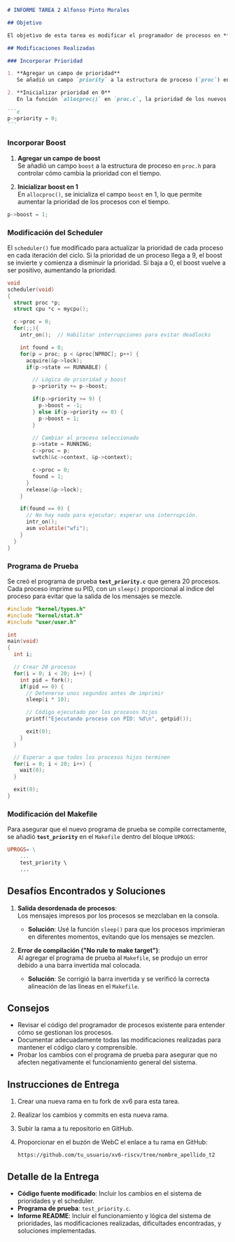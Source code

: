 ````markdown
# INFORME TAREA 2 Alfonso Pinto Morales

## Objetivo

El objetivo de esta tarea es modificar el programador de procesos en **xv6** para implementar un sistema de prioridades que regule el orden de ejecución de los procesos, utilizando un campo de prioridad y un campo de boost para ajustar dinámicamente la prioridad de cada proceso.

## Modificaciones Realizadas

### Incorporar Prioridad

1. **Agregar un campo de prioridad**  
   Se añadió un campo `priority` a la estructura de proceso (`proc`) en `proc.h` para manejar la prioridad de cada proceso.

2. **Inicializar prioridad en 0**  
   En la función `allocproc()` en `proc.c`, la prioridad de los nuevos procesos se inicializa en 0, indicando que el número más bajo representa una mayor prioridad.

```c
p->priority = 0;
```
````

### Incorporar Boost

1. **Agregar un campo de boost**  
   Se añadió un campo `boost` a la estructura de proceso en `proc.h` para controlar cómo cambia la prioridad con el tiempo.

2. **Inicializar boost en 1**  
   En `allocproc()`, se inicializa el campo `boost` en 1, lo que permite aumentar la prioridad de los procesos con el tiempo.

```c
p->boost = 1;
```

### Modificación del Scheduler

El `scheduler()` fue modificado para actualizar la prioridad de cada proceso en cada iteración del ciclo. Si la prioridad de un proceso llega a 9, el boost se invierte y comienza a disminuir la prioridad. Si baja a 0, el boost vuelve a ser positivo, aumentando la prioridad.

```c
void
scheduler(void)
{
  struct proc *p;
  struct cpu *c = mycpu();

  c->proc = 0;
  for(;;){
    intr_on();  // Habilitar interrupciones para evitar deadlocks

    int found = 0;
    for(p = proc; p < &proc[NPROC]; p++) {
      acquire(&p->lock);
      if(p->state == RUNNABLE) {

        // Lógica de prioridad y boost
        p->priority += p->boost;

        if(p->priority >= 9) {
          p->boost = -1;
        } else if(p->priority <= 0) {
          p->boost = 1;
        }

        // Cambiar al proceso seleccionado
        p->state = RUNNING;
        c->proc = p;
        swtch(&c->context, &p->context);

        c->proc = 0;
        found = 1;
      }
      release(&p->lock);
    }

    if(found == 0) {
      // No hay nada para ejecutar; esperar una interrupción.
      intr_on();
      asm volatile("wfi");
    }
  }
}
```

### Programa de Prueba

Se creó el programa de prueba **`test_priority.c`** que genera 20 procesos. Cada proceso imprime su PID, con un `sleep()` proporcional al índice del proceso para evitar que la salida de los mensajes se mezcle.

```c
#include "kernel/types.h"
#include "kernel/stat.h"
#include "user/user.h"

int
main(void)
{
  int i;

  // Crear 20 procesos
  for(i = 0; i < 20; i++) {
    int pid = fork();
    if(pid == 0) {
      // Detenerse unos segundos antes de imprimir
      sleep(i * 10);

      // Código ejecutado por los procesos hijos
      printf("Ejecutando proceso con PID: %d\n", getpid());

      exit(0);
    }
  }

  // Esperar a que todos los procesos hijos terminen
  for(i = 0; i < 20; i++) {
    wait(0);
  }

  exit(0);
}
```

### Modificación del Makefile

Para asegurar que el nuevo programa de prueba se compile correctamente, se añadió **`test_priority`** en el `Makefile` dentro del bloque `UPROGS`:

```makefile
UPROGS= \
    ...
    test_priority \
    ...
```

## Desafíos Encontrados y Soluciones

1. **Salida desordenada de procesos**:  
   Los mensajes impresos por los procesos se mezclaban en la consola.

    - **Solución**: Usé la función `sleep()` para que los procesos imprimieran en diferentes momentos, evitando que los mensajes se mezclen.

2. **Error de compilación ("No rule to make target")**:  
   Al agregar el programa de prueba al `Makefile`, se produjo un error debido a una barra invertida mal colocada.

    - **Solución**: Se corrigió la barra invertida y se verificó la correcta alineación de las líneas en el `Makefile`.

## Consejos

-   Revisar el código del programador de procesos existente para entender cómo se gestionan los procesos.
-   Documentar adecuadamente todas las modificaciones realizadas para mantener el código claro y comprensible.
-   Probar los cambios con el programa de prueba para asegurar que no afecten negativamente el funcionamiento general del sistema.

## Instrucciones de Entrega

1. Crear una nueva rama en tu fork de xv6 para esta tarea.
2. Realizar los cambios y commits en esta nueva rama.
3. Subir la rama a tu repositorio en GitHub.
4. Proporcionar en el buzón de WebC el enlace a tu rama en GitHub:

    ```plaintext
    https://github.com/tu_usuario/xv6-riscv/tree/nombre_apellido_t2
    ```

## Detalle de la Entrega

-   **Código fuente modificado**: Incluir los cambios en el sistema de prioridades y el scheduler.
-   **Programa de prueba**: `test_priority.c`.
-   **Informe README**: Incluir el funcionamiento y lógica del sistema de prioridades, las modificaciones realizadas, dificultades encontradas, y soluciones implementadas.

```

```

